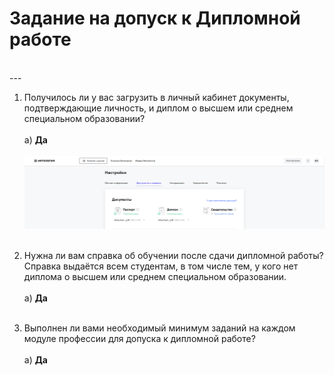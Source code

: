 # Задание на допуск к Дипломной работе
<br>
---

1. Получилось ли у вас загрузить в личный кабинет документы, подтверждающие личность, и диплом о высшем или среднем специальном образовании?<br>
   <br>
   а) **Да**
   <br>
   <br>
   ![Личный кабинет](./screenshots/UploadedDocuments.png)
   <br>
   <br>
2. Нужна ли вам справка об обучении после сдачи дипломной работы? Справка выдаётся всем студентам, в том числе тем, у кого нет диплома о высшем или среднем специальном образовании.<br>
   <br>
   а) **Да**
   <br>
   <br>

3. Выполнен ли вами необходимый минимум заданий на каждом модуле профессии для допуска к дипломной работе?<br>
   <br>
   а) **Да**


   

